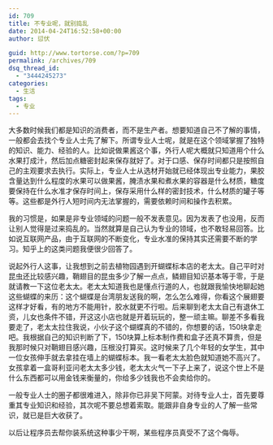 ```yaml
---
id: 709
title: 不专业呢，就别捣乱
date: 2014-04-24T16:52:58+00:00
author: 愆伏

guid: http://www.tortorse.com/?p=709
permalink: /archives/709
dsq_thread_id:
  - "3444245273"
categories:
  - 生活
tags:
  - 专业
---
```

大多数时候我们都是知识的消费者，而不是生产者。想要知道自己不了解的事情，一般都会去找个专业人士先了解下。所谓专业人士呢，就是在这个领域掌握了独特的知识、能力、经验的人。比如说做果酱这个事，外行人呢大概就只知道用个什么水果打成汁，然后加点糖密封起来保存就好了。对于口感、保存时间都只是按照自己的主观要求去执行。实际上，专业人士从选材开始就已经体现出专业能力，果胶含量达到什么程度的水果可以做果酱，腌渍水果和煮水果的容器是什么材质，糖度要保持在什么水准才保存时间上，保存采用什么样的密封技术，什么材质的罐子等等。这些都是外行人短时间内无法掌握的，需要依赖时间和操作去积累。

我的习惯是，如果是非专业领域的问题一般不发表意见。因为发表了也没用，反而让别人觉得是过来捣乱的。当然就算是自己认为专业的领域，也不敢轻易回答。比如说互联网产品，由于互联网的不断变化，专业水准的保持其实还需要不断的学习。知乎上的这类问题我便很少回答了。

说起外行人这事，让我想到之前去植物园遇到开蝴蝶标本店的老太太。自己平时对昆虫还比较感兴趣，鞘翅目的昆虫多少了解一点点，鳞翅目知识基本等于零，于是就请教一下这位老太太。老太太知道我也是懂点行道的人，也就跟我愉快地聊起她这些蝴蝶的来历：这个蝴蝶是台湾朋友送我的啊，怎么怎么难得，你看这个展翅要这样才好看，有的地方不能用针，胶水就更不行啦。后来聊到老太太自己有退休工资，儿女也条件不错，开这这小店也就是开着玩玩的，整一顽主嘛。聊差不多看我要走了，老太太拉住我说，小伙子这个蝴蝶真的不错的，你想要的话，150块拿走吧。我根据自己的知识判断了下，150块算上标本制作费和盒子还真不算贵，但是我那时候只对鞘翅目感兴趣，压根没打算买。这时候来了几个年轻的女学生，其中一位女孩伸手就去拿挂在墙上的蝴蝶标本。我一看老太太脸色就知道她不高兴了。女孩拿着一盒哥利亚问老太太多少钱，老太太火气一下子上来了，说这个世上不是什么东西都可以用金钱来衡量的，你给多少钱我也不会卖给你的。

一般专业人士的圈子都很难进入，除非你已非吴下阿蒙。对待专业人士，首先要尊重其专业知识和经验，其次呢不要总想着索取。能跟非自身专业的人了解一些常识，就已是巨大收获了。

以后让程序员去帮你装系统这种事少干啊，某些程序员真受不了这个侮辱。
